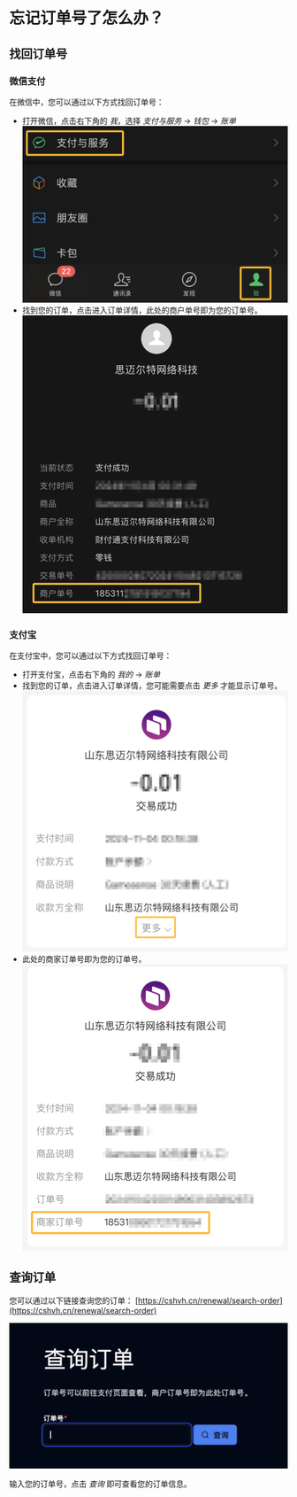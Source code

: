 # 忘记订单号了怎么办？

## 找回订单号
### 微信支付
在微信中，您可以通过以下方式找回订单号：

- 打开微信，点击右下角的 *我*，选择 *支付与服务* -> *钱包* -> *账单*
![wechat_service.png](../assets/images/order/wechat/wechat-service.png)
- 找到您的订单，点击进入订单详情，此处的商户单号即为您的订单号。
![wechat_order.png](../assets/images/order/wechat/wechat-order.png)

### 支付宝
在支付宝中，您可以通过以下方式找回订单号：

- 打开支付宝，点击右下角的 *我的* -> *账单*
- 找到您的订单，点击进入订单详情，您可能需要点击 *更多* 才能显示订单号。
![alipay_order_more.png](../assets/images/order/alipay/alipay-order-more.png)
- 此处的商家订单号即为您的订单号。
![alipay_order.png](../assets/images/order/alipay/alipay-order.png)

## 查询订单
您可以通过以下链接查询您的订单：
[https://cshvh.cn/renewal/search-order](https://cshvh.cn/renewal/search-order)

![search_order.png](../assets/images/order/search-order.png)

输入您的订单号，点击 *查询* 即可查看您的订单信息。